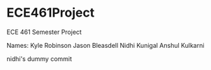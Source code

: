 # ECE461Project
ECE 461 Semester Project

Names:
Kyle Robinson
Jason Bleasdell
Nidhi Kunigal
Anshul Kulkarni 

nidhi's dummy commit